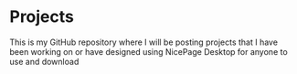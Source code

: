 # Projects

This is my GitHub repository where I will be posting projects that I have been working on or have designed using NicePage Desktop for anyone to use and download
